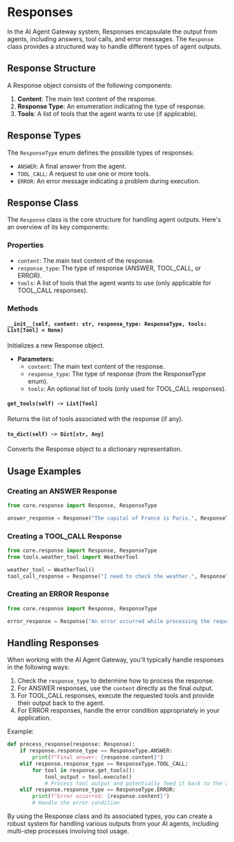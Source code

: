 # Responses

In the AI Agent Gateway system, Responses encapsulate the output from agents, including answers, tool calls, and error messages. The `Response` class provides a structured way to handle different types of agent outputs.

## Response Structure

A Response object consists of the following components:

1. **Content**: The main text content of the response.
2. **Response Type**: An enumeration indicating the type of response.
3. **Tools**: A list of tools that the agent wants to use (if applicable).

## Response Types

The `ResponseType` enum defines the possible types of responses:

- `ANSWER`: A final answer from the agent.
- `TOOL_CALL`: A request to use one or more tools.
- `ERROR`: An error message indicating a problem during execution.

## Response Class

The `Response` class is the core structure for handling agent outputs. Here's an overview of its key components:

### Properties

- `content`: The main text content of the response.
- `response_type`: The type of response (ANSWER, TOOL_CALL, or ERROR).
- `tools`: A list of tools that the agent wants to use (only applicable for TOOL_CALL responses).

### Methods

#### `__init__(self, content: str, response_type: ResponseType, tools: List[Tool] = None)`
Initializes a new Response object.

- **Parameters:**
  - `content`: The main text content of the response.
  - `response_type`: The type of response (from the ResponseType enum).
  - `tools`: An optional list of tools (only used for TOOL_CALL responses).

#### `get_tools(self) -> List[Tool]`
Returns the list of tools associated with the response (if any).

#### `to_dict(self) -> Dict[str, Any]`
Converts the Response object to a dictionary representation.

## Usage Examples

### Creating an ANSWER Response

```python
from core.response import Response, ResponseType

answer_response = Response("The capital of France is Paris.", ResponseType.ANSWER)
```

### Creating a TOOL_CALL Response

```python
from core.response import Response, ResponseType
from tools.weather_tool import WeatherTool

weather_tool = WeatherTool()
tool_call_response = Response("I need to check the weather.", ResponseType.TOOL_CALL, tools=[weather_tool])
```

### Creating an ERROR Response

```python
from core.response import Response, ResponseType

error_response = Response("An error occurred while processing the request.", ResponseType.ERROR)
```

## Handling Responses

When working with the AI Agent Gateway, you'll typically handle responses in the following ways:

1. Check the `response_type` to determine how to process the response.
2. For ANSWER responses, use the `content` directly as the final output.
3. For TOOL_CALL responses, execute the requested tools and provide their output back to the agent.
4. For ERROR responses, handle the error condition appropriately in your application.

Example:

```python
def process_response(response: Response):
    if response.response_type == ResponseType.ANSWER:
        print(f"Final answer: {response.content}")
    elif response.response_type == ResponseType.TOOL_CALL:
        for tool in response.get_tools():
            tool_output = tool.execute()
            # Process tool output and potentially feed it back to the agent
    elif response.response_type == ResponseType.ERROR:
        print(f"Error occurred: {response.content}")
        # Handle the error condition
```

By using the Response class and its associated types, you can create a robust system for handling various outputs from your AI agents, including multi-step processes involving tool usage.
